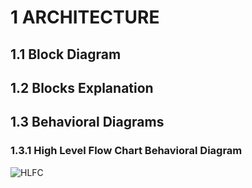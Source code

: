 # 1 ARCHITECTURE

## 1.1 Block Diagram


## 1.2 Blocks Explanation



## 1.3 Behavioral Diagrams

### 1.3.1 High Level Flow Chart Behavioral Diagram

![HLFC](https://user-images.githubusercontent.com/98836479/157826700-8500b4a2-9355-4e42-965d-12bc57fb4fa4.PNG)


